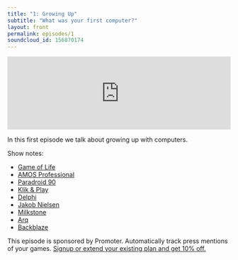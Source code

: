 ```yaml
---
title: "1: Growing Up"
subtitle: "What was your first computer?"
layout: front
permalink: episodes/1
soundcloud_id: 156870174
---
```


<iframe width="100%" height="165" scrolling="no" frameborder="no" src="https://w.soundcloud.com/player/?url=https%3A//api.soundcloud.com/tracks/{{ page.soundcloud_id }}&amp;auto_play=false&amp;hide_related=true&amp;show_comments=true&amp;show_user=true&amp;show_reposts=false&amp;visual=false"></iframe>

In this first episode we talk about growing up with computers.

Show notes:

- [Game of Life](http://en.wikipedia.org/wiki/Conway's_Game_of_Life)
- [AMOS Professional](http://en.wikipedia.org/wiki/AMOS_BASIC) 
- [Paradroid 90](http://en.wikipedia.org/wiki/Paradroid)
- [Klik & Play](http://en.wikipedia.org/wiki/Klik_%26_Play)
- [Delphi](http://en.wikipedia.org/wiki/Embarcadero_Delphi)
- [Jakob Nielsen](https://web.archive.org/web/19990117065247/http://useit.com/)
- [Milkstone](http://milkstone.bandcamp.com/)
- [Arq](http://www.haystacksoftware.com/arq/)
- [Backblaze](http://www.backblaze.com/)

This episode is sponsored by Promoter. Automatically track press mentions of your games. <a href="http://www.promoterapp.com/whale">Signup or extend your existing plan and get 10% off.</a>
